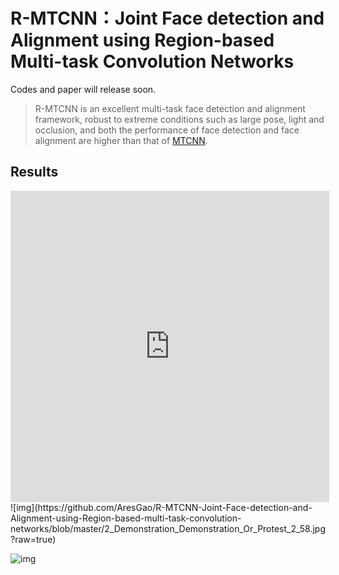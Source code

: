 # R-MTCNN：Joint Face detection and Alignment using Region-based Multi-task Convolution Networks
Codes and paper will release soon.

> R-MTCNN is an excellent multi-task face detection and alignment framework, robust to extreme conditions such as large pose, light and occlusion, and both the performance of face detection and face alignment are higher than that of [MTCNN](https://arxiv.org/ftp/arxiv/papers/1604/1604.02878.pdf).

## Results
<iframe height=498 width=510 src='http://player.youku.com/embed/XMzU5MDI1MjQ2MA==' frameborder=0 'allowfullscreen'></iframe>
![img](https://github.com/AresGao/R-MTCNN-Joint-Face-detection-and-Alignment-using-Region-based-multi-task-convolution-networks/blob/master/2_Demonstration_Demonstration_Or_Protest_2_58.jpg?raw=true)


![img](https://github.com/AresGao/R-MTCNN-Joint-Face-detection-and-Alignment-using-Region-based-multi-task-convolution-networks/blob/master/2_Demonstration_Political_Rally_2_695.jpg?raw=true)


